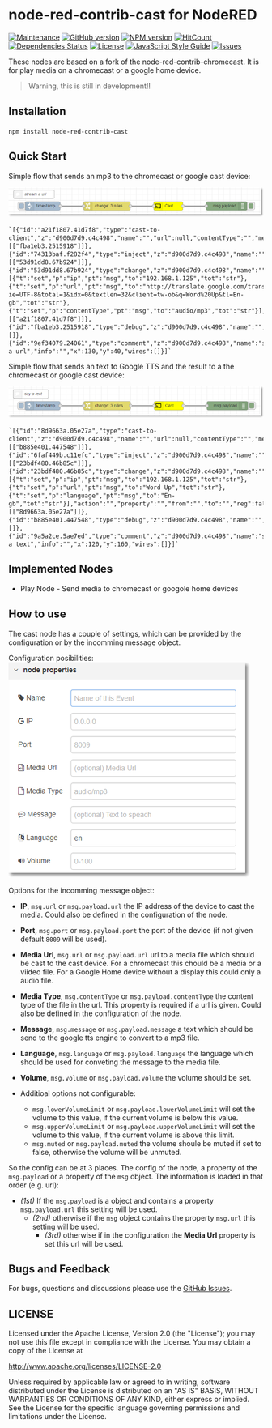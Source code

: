 # node-red-contrib-cast for NodeRED

[![Maintenance](https://img.shields.io/badge/Maintained%3F-yes-green.svg)](https://github.com/hypnos3/node-red-contrib-cast/graphs/commit-activity)
[![GitHub version](https://badge.fury.io/gh/Hypnos3%2Fnode-red-contrib-cast.svg)](https://github.com/hypnos3/node-red-contrib-cast)
[![NPM version](https://badge.fury.io/js/node-red-contrib-cast.svg)](http://badge.fury.io/js/node-red-contrib-cast)
[![HitCount](http://hits.dwyl.io/hypnos3/node-red-contrib-cast.svg)](http://hits.dwyl.io/hypnos3/node-red-contrib-cast)
[![Dependencies Status](https://david-dm.org/hypnos3/node-red-contrib-cast/status.svg)](https://david-dm.org/hypnos3/node-red-contrib-cast)
[![License](https://img.shields.io/badge/License-Apache%202.0-blue.svg)](https://opensource.org/licenses/Apache-2.0)
[![JavaScript Style Guide](https://img.shields.io/badge/code_style-standard-brightgreen.svg)](https://standardjs.com)
[![Issues](https://img.shields.io/github/issues/hypnos3/node-red-contrib-cast.svg?style=flat-square)](https://github.com/hypnos3/node-red-contrib-cast/issues)

These nodes are based on a fork of the node-red-contrib-chromecast. It is for play media on a chromecast or a google home device.

> Warning, this is still in development!!

## Installation

`npm install node-red-contrib-cast`

## Quick Start

Simple flow that sends an mp3 to the chromecast or google cast device:

![example 1](images/example1.png?raw=true "Echo Flow")

    `[{"id":"a21f1807.41d7f8","type":"cast-to-client","z":"d900d7d9.c4c498","name":"","url":null,"contentType":"","message":null,"language":"en","ip":"","port":"","volume":null,"x":590,"y":80,"wires":[["fba1eb3.2515918"]]},{"id":"74313baf.f282f4","type":"inject","z":"d900d7d9.c4c498","name":"","topic":"","payload":"","payloadType":"date","repeat":"","crontab":"","once":false,"onceDelay":0.1,"x":160,"y":80,"wires":[["53d91dd8.67b924"]]},{"id":"53d91dd8.67b924","type":"change","z":"d900d7d9.c4c498","name":"","rules":[{"t":"set","p":"ip","pt":"msg","to":"192.168.1.125","tot":"str"},{"t":"set","p":"url","pt":"msg","to":"http://translate.google.com/translate_tts?ie=UTF-8&total=1&idx=0&textlen=32&client=tw-ob&q=Word%20Up&tl=En-gb","tot":"str"},{"t":"set","p":"contentType","pt":"msg","to":"audio/mp3","tot":"str"}],"action":"","property":"","from":"","to":"","reg":false,"x":380,"y":80,"wires":[["a21f1807.41d7f8"]]},{"id":"fba1eb3.2515918","type":"debug","z":"d900d7d9.c4c498","name":"","active":true,"tosidebar":true,"console":false,"tostatus":false,"complete":"false","x":790,"y":80,"wires":[]},{"id":"9ef34079.24061","type":"comment","z":"d900d7d9.c4c498","name":"stream a url","info":"","x":130,"y":40,"wires":[]}]`

Simple flow that sends an text to Google TTS and the result to a the chromecast or google cast device:

![example 2](images/example2.png?raw=true "Echo Flow")

    `[{"id":"8d9663a.05e27a","type":"cast-to-client","z":"d900d7d9.c4c498","name":"","url":null,"contentType":"","message":null,"language":"en","ip":"","port":"","volume":null,"x":590,"y":200,"wires":[["b885e401.447548"]]},{"id":"6faf449b.c11efc","type":"inject","z":"d900d7d9.c4c498","name":"","topic":"","payload":"","payloadType":"date","repeat":"","crontab":"","once":false,"onceDelay":0.1,"x":160,"y":200,"wires":[["23bdf480.46b85c"]]},{"id":"23bdf480.46b85c","type":"change","z":"d900d7d9.c4c498","name":"","rules":[{"t":"set","p":"ip","pt":"msg","to":"192.168.1.125","tot":"str"},{"t":"set","p":"url","pt":"msg","to":"Word Up","tot":"str"},{"t":"set","p":"language","pt":"msg","to":"En-gb","tot":"str"}],"action":"","property":"","from":"","to":"","reg":false,"x":380,"y":200,"wires":[["8d9663a.05e27a"]]},{"id":"b885e401.447548","type":"debug","z":"d900d7d9.c4c498","name":"","active":true,"tosidebar":true,"console":false,"tostatus":false,"complete":"false","x":790,"y":200,"wires":[]},{"id":"9a5a2ce.5ae7ed","type":"comment","z":"d900d7d9.c4c498","name":"say a text","info":"","x":120,"y":160,"wires":[]}]`

## Implemented Nodes

 * Play Node - Send media to chromecast or googole home devices

## How to use

The cast node has a couple of settings, which can be provided by the configuration or by the incomming message object.

Configuration posibilities:
![configuration of the node](images/node-cast-properties.png?raw=true "Echo Flow")

Options for the incomming message object:
  - **IP**, `msg.url` or `msg.payload.url` the IP address of the device to cast the media. Could also be defined in the configuration of the node.
  - **Port**, `msg.port` or `msg.payload.port` the port of the device (if not given default <code>8009</code> will be used).
  - **Media Url**, `msg.url` or `msg.payload.url` url to a media file which should be cast to the cast device. For a chromecast this chould be a media or a viideo file. For a Google Home device without a display this could only a audio file.
  - **Media Type**, `msg.contentType` or `msg.payload.contentType` the content type of the file in the url. This property is required if a url is given. Could also be defined in the configuration of the node.
  - **Message**, `msg.message` or `msg.payload.message` a text which should be send to the google tts engine to convert to a mp3 file.
  - **Language**, `msg.language` or `msg.payload.language` the language which should be used for conveting the message to the media file.
  - **Volume**, `msg.volume` or `msg.payload.volume` the volume should be set.

- Additioal options not configurable:
    - `msg.lowerVolumeLimit` or `msg.payload.lowerVolumeLimit` will set the volume to this value, if the current volume is below this value.
    - `msg.upperVolumeLimit` or `msg.payload.upperVolumeLimit` will set the volume to this value, if the current volume is above this limit.
    - `msg.muted` or `msg.payload.muted` the volume shoule be muted if set to false, otherwise the volume will be unmuted.
   

So the config can be at 3 places. The config of the node, a property of the `msg.payload` or a property of the `msg` object. The information is loaded in that order (e.g. url):
  - _(1st)_ If the `msg.payload` is a object and contains a property `msg.payload.url` this setting will be used.
    - _(2nd)_ otherwise if the `msg` object contains the property `msg.url` this setting will be used.
      - _(3rd)_ otherwise if in the configuration the **Media Url** property is set this url will be used.

## Bugs and Feedback

For bugs, questions and discussions please use the
[GitHub Issues](https://github.com/Hypnos3/node-red-contrib-cast/issues).

## LICENSE

Licensed under the Apache License, Version 2.0 (the "License"); you may not use
this file except in compliance with the License. You may obtain a copy of the
License at

http://www.apache.org/licenses/LICENSE-2.0

Unless required by applicable law or agreed to in writing, software distributed
under the License is distributed on an "AS IS" BASIS, WITHOUT WARRANTIES OR
CONDITIONS OF ANY KIND, either express or implied. See the License for the
specific language governing permissions and limitations under the License.
